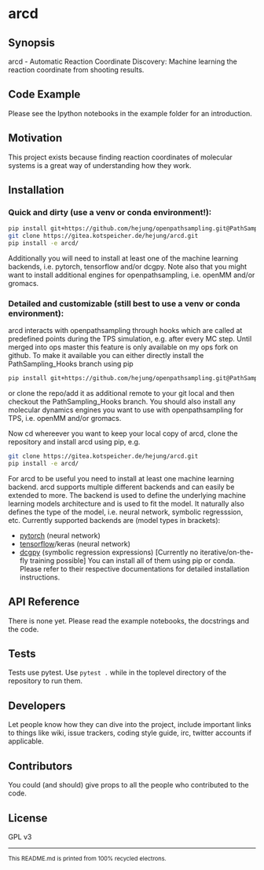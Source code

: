 # arcd

## Synopsis

arcd - Automatic Reaction Coordinate Discovery: Machine learning the reaction coordinate from shooting results.

## Code Example

Please see the Ipython notebooks in the example folder for an introduction.

## Motivation

This project exists because finding reaction coordinates of molecular systems is a great way of understanding how they work.

## Installation

### Quick and dirty (use a venv or conda environment!):
```bash
pip install git+https://github.com/hejung/openpathsampling.git@PathSampling_Hooks
git clone https://gitea.kotspeicher.de/hejung/arcd.git
pip install -e arcd/
```
Additionally you will need to install at least one of the machine learning backends, i.e. pytorch, tensorflow and/or dcgpy.
Note also that you might want to install additional engines for openpathsampling, i.e. openMM and/or gromacs.

### Detailed and customizable (still best to use a venv or conda environment):
arcd interacts with openpathsampling through hooks which are called at predefined points during the TPS simulation, e.g. after every MC step. Until merged into ops master this feature is only available on my ops fork on github.
To make it available you can either directly install the PathSampling_Hooks branch using pip
```bash
pip install git+https://github.com/hejung/openpathsampling.git@PathSampling_Hooks
```
or clone the repo/add it as additional remote to your git local and then checkout the PathSampling_Hooks branch.
You should also install any molecular dynamics engines you want to use with openpathsampling for TPS, i.e. openMM and/or gromacs.

Now cd whereever you want to keep your local copy of arcd, clone the repository and install arcd using pip, e.g.
```bash
git clone https://gitea.kotspeicher.de/hejung/arcd.git
pip install -e arcd/
```

For arcd to be useful you need to install at least one machine learning backend. arcd supports multiple different backends and can easily be extended to more. The backend is used to define the underlying machine learning models architecture and is used to fit the model. It naturally also defines the type of the model, i.e. neural network, symbolic regresssion, etc.
Currently supported backends are (model types in brackets):
- [pytorch] (neural network)
- [tensorflow]/keras (neural network)
- [dcgpy] (symbolic regression expressions) [Currently no iterative/on-the-fly training possible]
You can install all of them using pip or conda. Please refer to their respective documentations for detailed installation instructions.

## API Reference

There is none yet. Please read the example notebooks, the docstrings and the code.

## Tests

Tests use pytest. Use `pytest .` while in the toplevel directory of the repository to run them.

## Developers

Let people know how they can dive into the project, include important links to things like wiki, issue trackers, coding style guide, irc, twitter accounts if applicable.

## Contributors

You could (and should) give props to all the people who contributed to the code.

## License

GPL v3

---
<sub>This README.md is printed from 100% recycled electrons.</sub>

[pytorch]: https://pytorch.org
[tensorflow]: https://www.tensorflow.org
[dcgpy]: http://darioizzo.github.io/dcgp/
